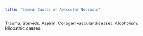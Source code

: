 ```yaml
---
title: "Common Causes of Avascular Necrosis"
---
```

Trauma. Steroids. Aspirin. Collagen vascular diseases. Alcoholism. Idiopathic causes.

